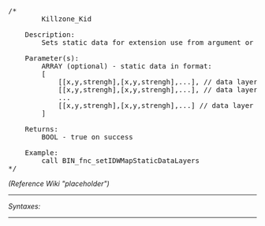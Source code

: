 <pre>/*
		Killzone_Kid

	Description:
		Sets static data for extension use from argument or config "CfgIDWMap"

	Parameter(s):
		ARRAY (optional) - static data in format:
		[
			[[x,y,strengh],[x,y,strengh],...], // data layer 0
			[[x,y,strengh],[x,y,strengh],...], // data layer 1
			...
			[[x,y,strengh],[x,y,strengh],...] // data layer N
		]

	Returns:
		BOOL - true on success
		
	Example:
		call BIN_fnc_setIDWMapStaticDataLayers
*/</pre>

*(Reference Wiki "placeholder")*


---
*Syntaxes:*

<!-- [] call `BIN_fnc_setIDWMapStaticDataLayers` -->

---
